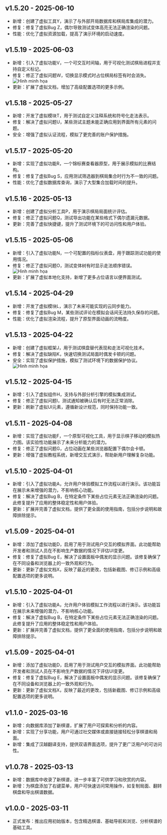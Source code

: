 ## v1.5.20 - 2025-06-10

- 新增：创建了虚拟工具Y，演示了与外部开局数据库和棋局库集成的潜力。
- 修复：修复了虚拟Bug Z，偶尔导致测试变体高亮无法正确渲染的问题。
- 性能：优化了虚拟资源加载，提高了演示环境的启动速度。

## v1.5.19 - 2025-06-03

- 新增：引入了虚拟功能V，一个可交互时间轴，用于可视化测试棋局进程并支持自定义标记。
- 修复：修正了虚拟问题W，切换显示模式时占位棋局标签有时会消失。
  ![Hình minh họa](https://vietcotuong.s3.ap-southeast-2.amazonaws.com/releases/v1/1.5.9_install-the-app-as-pwa.png)
- 更新：扩展了虚拟文档，增加了高级配置选项的更多示例。

## v1.5.18 - 2025-05-27

- 新增：开发了虚拟模块T，用于测试自定义注释系统和符号化走法表示。
- 修复：解决了虚拟问题U，某些测试主题未能正确应用到界面所有元素的问题。
- 安全：增强了虚拟认证流程，模拟了更完善的账户保护措施。

## v1.5.17 - 2025-05-20

- 新增：实现了虚拟功能R，一个锦标赛查看器原型，用于展示模拟的比赛结构。
- 修复：修复了虚拟Bug S，应用测试筛选器到棋局集合时行为不一致的问题。
- 性能：优化了虚拟数据库查询，演示了大型集合加载时间的提升。

## v1.5.16 - 2025-05-13

- 新增：创建了虚拟分析工具P，用于演示棋局局面统计评估。
- 修复：修正了虚拟问题Q，测试导出功能在某些格式下偶尔遗漏元数据。
- 更新：完善了虚拟快捷键，提升了测试环境下的可访问性和用户体验。

## v1.5.15 - 2025-05-06

- 新增：引入了虚拟功能N，一个可配置的指标仪表盘，用于跟踪测试功能的使用情况。
- 修复：修正了虚拟问题O，测试变体树有时显示走法顺序错误。
  ![Hình minh họa](https://vietcotuong.s3.ap-southeast-2.amazonaws.com/releases/v1/1.5.9_install-the-app-as-pwa.png)
- 更新：扩展了虚拟本地化支持，新增了更多占位语言以便界面测试。

## v1.5.14 - 2025-04-29

- 新增：开发了虚拟模块L，演示了未来可能实现的云同步能力。
- 修复：修复了虚拟Bug M，某些测试评论在模拟会话间无法持久保存的问题。
- 性能：优化了虚拟渲染流程，提升了原型界面动画的流畅度。

## v1.5.13 - 2025-04-22

- 新增：创建了虚拟框架J，用于测试棋盘替代表现和走法可视化技术。
- 修复：解决了虚拟缺陷K，快速切换测试局面时偶发卡顿的问题。
- 安全：实现了虚拟保护措施，模拟了测试环境下的数据保护协议。
  ![Hình minh họa](https://vietcotuong.s3.ap-southeast-2.amazonaws.com/releases/v1/1.5.9_install-the-app-as-pwa.png)

## v1.5.12 - 2025-04-15

- 新增：引入了虚拟组件H，支持与外部分析引擎的模拟集成测试。
- 修复：修正了虚拟问题I，测试通知被确认后有时无法正常消除。
- 更新：刷新了虚拟UI元素，遵循新设计规范，同时保持功能一致。

## v1.5.11 - 2025-04-08

- 新增：实现了虚拟功能F，一个原型可视化工具，用于显示棋子移动的模拟热力图。该实验性功能展示了未来分析能力的潜力。
- 修复：修正了虚拟问题G，占位动画在某些浏览器配置下偶尔会卡顿。
- 更新：增强了虚拟教程系统，新增交互式演示，帮助新用户理解复杂功能。

## v1.5.10 - 2025-04-01

- 新增：引入了虚拟功能A，允许用户体验模拟工作流程以进行演示。该功能旨在展示未来增强的潜力，不影响核心功能。
- 修复：解决了虚拟Bug B，在特定条件下某些占位元素无法正确渲染的问题。此修复提升了应用的整体稳定性和用户体验。
- 更新：扩展并完善了虚拟文档，提供了更全面的使用指南，包括分步说明和故障排除提示。

## v1.5.09 - 2025-04-01

- 新增：添加了虚拟功能D，启用了用于测试用户交互的模拟界面。此功能帮助开发者和测试人员在不影响生产数据的情况下评估UI变更。
- 修复：修复了虚拟Bug E，解决了设置面板中偶发的显示问题。该修复确保了在不同设备和浏览器上的一致外观和行为。
- 更新：更新了虚拟文档X，反映了最近的更改，包括新截图、修订示例和高级配置选项的更多说明。

## v1.5.10 - 2025-04-01

- 新增：引入了虚拟功能A，允许用户体验模拟工作流程以进行演示。该功能旨在展示未来增强的潜力，不影响核心功能。
- 修复：解决了虚拟Bug B，在特定条件下某些占位元素无法正确渲染的问题。此修复提升了应用的整体稳定性和用户体验。
- 更新：扩展并完善了虚拟文档，提供了更全面的使用指南，包括分步说明和故障排除提示。

## v1.5.09 - 2025-04-01

- 新增：添加了虚拟功能D，启用了用于测试用户交互的模拟界面。此功能帮助开发者和测试人员在不影响生产数据的情况下评估UI变更。
- 修复：修复了虚拟Bug E，解决了设置面板中偶发的显示问题。该修复确保了在不同设备和浏览器上的一致外观和行为。
- 更新：更新了虚拟文档X，反映了最近的更改，包括新截图、修订示例和高级配置选项的更多说明。

## v1.1.0 - 2025-03-16

- 新增：向数据库添加了新棋谱，扩展了用户可探索和分析的内容。
- 新增：实现了分享功能，用户可通过社交媒体或直接链接轻松分享棋谱和局面。
- 新增：集成了汉越翻译支持，提供双语界面选项，提升了更广泛用户的可访问性。

## v1.0.78 - 2025-03-13

- 新增：数据库中收录了新棋谱，进一步丰富了可供学习和欣赏的内容。
- 新增：为棋盘添加了右键菜单，用户可快速访问常用操作，如复制局面、翻转棋盘和导出棋谱数据。

## v1.0.0 - 2025-03-11

- 正式发布：推出应用初始版本，包含精选棋谱、基础导航和浏览、分析棋谱的基础工具。
